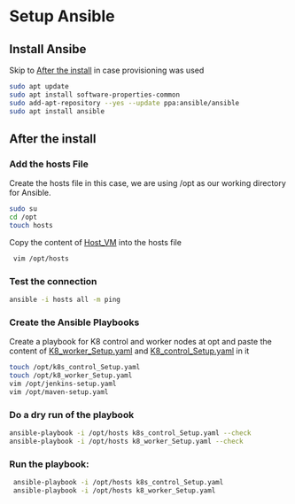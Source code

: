 

# Setup Ansible

## Install Ansibe
Skip to [After the install](#After-the-install) in case provisioning was used
   ```sh 
   sudo apt update
   sudo apt install software-properties-common
   sudo add-apt-repository --yes --update ppa:ansible/ansible
   sudo apt install ansible
   ```

## After the install 
### Add the hosts File 
Create the hosts file 
in this case, we are using /opt as our working directory for Ansible. 
   ```sh
   sudo su
   cd /opt
   touch hosts
  ```
Copy the content of [Host_VM](Ansible/Host_VM) into the hosts file
  ```sh
   vim /opt/hosts
   ```

### Test the connection 
   ```sh
   ansible -i hosts all -m ping 
   ```

### Create the Ansible Playbooks
Create a playbook for K8 control and worker nodes at opt and paste the content of 
[K8_worker_Setup.yaml](Ansible/K8_worker_Setup.yaml) and [K8_control_Setup.yaml](Ansible/k8s_control_Setup.yaml) in it
   ```sh
  touch /opt/k8s_control_Setup.yaml
  touch /opt/k8_worker_Setup.yaml
   vim /opt/jenkins-setup.yaml
   vim /opt/maven-setup.yaml
   ```

### Do a dry run of the playbook
   ```sh
   ansible-playbook -i /opt/hosts k8s_control_Setup.yaml --check 
   ansible-playbook -i /opt/hosts k8_worker_Setup.yaml --check
   ```

### Run the playbook:
  ```sh
   ansible-playbook -i /opt/hosts k8s_control_Setup.yaml
   ansible-playbook -i /opt/hosts k8_worker_Setup.yaml
  ```
